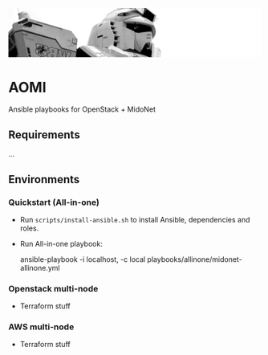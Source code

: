 ![AOMI](./doc/header.png)

# AOMI
Ansible playbooks for OpenStack + MidoNet

## Requirements

...

## Environments

### Quickstart (All-in-one)

* Run `scripts/install-ansible.sh` to install Ansible, dependencies and roles.

* Run All-in-one playbook:

    ansible-playbook -i localhost, -c local playbooks/allinone/midonet-allinone.yml

### Openstack multi-node

* Terraform stuff

### AWS multi-node

* Terraform stuff
